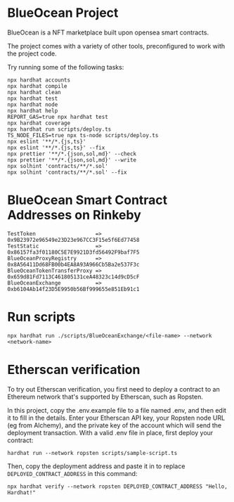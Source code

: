 # BlueOcean Project

BlueOcean is a NFT marketplace built upon opensea smart contracts.

The project comes with a variety of other tools, preconfigured to work with the project code.

Try running some of the following tasks:

```shell
npx hardhat accounts
npx hardhat compile
npx hardhat clean
npx hardhat test
npx hardhat node
npx hardhat help
REPORT_GAS=true npx hardhat test
npx hardhat coverage
npx hardhat run scripts/deploy.ts
TS_NODE_FILES=true npx ts-node scripts/deploy.ts
npx eslint '**/*.{js,ts}'
npx eslint '**/*.{js,ts}' --fix
npx prettier '**/*.{json,sol,md}' --check
npx prettier '**/*.{json,sol,md}' --write
npx solhint 'contracts/**/*.sol'
npx solhint 'contracts/**/*.sol' --fix
```

# BlueOcean Smart Contract Addresses on Rinkeby

```
TestToken                   => 0x9B23972e96549e23D23e967CC3F15e5f6Ed77458
TestStatic                  => 0x86157fa3f01180C5E7E9921D3fd56492F9baf7F5
BlueOceanProxyRegistry      => 0x8A56411Dd68FB00b4EA8A93A966Cb5Ba2e537F3c
BlueOceanTokenTransferProxy => 0x659d81Fd7113C461805131ceA48323c14d9cD5cF
BlueOceanExchange           => 0xb6104Ab14f23D5E9950b56Bf999655e851Eb91c1

```

# Run scripts
```
npx hardhat run ./scripts/BlueOceanExchange/<file-name> --network <network-name>
```


# Etherscan verification

To try out Etherscan verification, you first need to deploy a contract to an Ethereum network that's supported by Etherscan, such as Ropsten.

In this project, copy the .env.example file to a file named .env, and then edit it to fill in the details. Enter your Etherscan API key, your Ropsten node URL (eg from Alchemy), and the private key of the account which will send the deployment transaction. With a valid .env file in place, first deploy your contract:

```shell
hardhat run --network ropsten scripts/sample-script.ts
```

Then, copy the deployment address and paste it in to replace `DEPLOYED_CONTRACT_ADDRESS` in this command:

```shell
npx hardhat verify --network ropsten DEPLOYED_CONTRACT_ADDRESS "Hello, Hardhat!"
```
